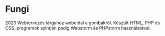 # Fungi

2023 Webtervezés tárgyhoz weboldal a gombákról. Készült HTML, PHP és CSS, programok szintjén pedig Webstorm és PHPstorm használatával.
